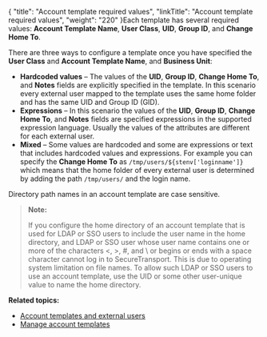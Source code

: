 {
    "title": "Account template required values",
    "linkTitle": "Account template required values",
    "weight": "220"
}Each template has several required values: **Account Template Name**, **User Class**, **UID**, **Group ID**, and **Change Home To**.

There are three ways to configure a template once you have specified the **User Class** and **Account Template Name**, and **Business Unit**:

-   **Hardcoded values** – The values of the **UID**, **Group ID**, **Change Home To**, and **Notes** fields are explicitly specified in the template. In this scenario every external user mapped to the template uses the same home folder and has the same UID and Group ID (GID).
-   **Expressions** – In this scenario the values of the **UID**, **Group ID**, **Change Home To**, and **Notes** fields are specified expressions in the supported expression language. Usually the values of the attributes are different for each external user.
-   **Mixed** – Some values are hardcoded and some are expressions or text that includes hardcoded values and expressions. For example you can specify the **Change Home To** as `/tmp/users/${stenv['loginname']}` which means that the home folder of every external user is determined by adding the path `/tmp/users/` and the login name.

Directory path names in an account template are case sensitive.

> **Note:**
>
> If you configure the home directory of an account template that is used for LDAP or SSO users to include the user name in the home directory, and LDAP or SSO user whose user name contains one or more of the characters &lt;, &gt;, #, and \\ or begins or ends with a space character cannot log in to SecureTransport. This is due to operating system limitation on file names. To allow such LDAP or SSO users to use an account template, use the UID or some other user-unique value to name the home directory.

**Related topics:**

-   [Account templates and external users](../c_st_account_templates_external_users)
-   [Manage account templates](../t_st_accounttemplates)

